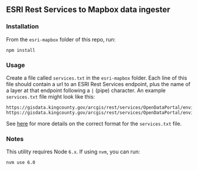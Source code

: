 ## ESRI Rest Services to Mapbox data ingester

### Installation

From the `esri-mapbox` folder of this repo, run:

```
npm install
```

### Usage

Create a file called `services.txt` in the `esri-mapbox` folder. Each line of this file should contain a url to an ESRI Rest Services endpoint, plus the name of a layer at that endpoint following a `|` (pipe) character. An example `services.txt` file might look like this:

```
https://gisdata.kingcounty.gov/arcgis/rest/services/OpenDataPortal/enviro___base/MapServer/302|wildnet96_line
https://gisdata.kingcounty.gov/arcgis/rest/services/OpenDataPortal/enviro___base/MapServer/292|coalmine_area
```

See [here](https://github.com/tannerjt/AGStoShapefile) for more details on the correct format for the `services.txt` file.

### Notes

This utility requires Node `6.x`. If using `nvm`, you can run:

```
nvm use 6.0
```
